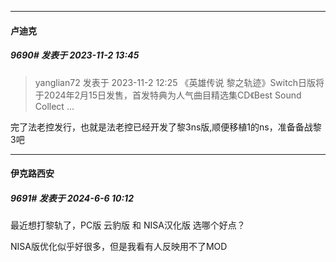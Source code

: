 ﻿
*****

####  卢迪克  
##### 9690#       发表于 2023-11-2 13:45

<blockquote>yanglian72 发表于 2023-11-2 12:25
《英雄传说 黎之轨迹》Switch日版将于2024年2月15日发售，首发特典为人气曲目精选集CD《Best Sound Collect ...</blockquote>
完了法老控发行，也就是法老控已经开发了黎3ns版,顺便移植1的ns，准备备战黎3吧

*****

####  伊克路西安  
##### 9691#       发表于 2024-6-6 10:12

最近想打黎轨了，PC版 云豹版 和 NISA汉化版 选哪个好点？

NISA版优化似乎好很多，但是我看有人反映用不了MOD

